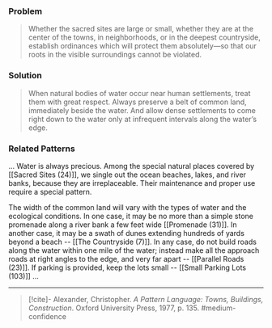 ### Problem
>Whether the sacred sites are large or small, whether they are at the center of the towns, in neighborhoods, or in the deepest countryside, establish ordinances which will protect them absolutely—so that our roots in the visible surroundings cannot be violated.

### Solution
>When natural bodies of water occur near human settlements, treat them with great respect. Always preserve a belt of common land, immediately beside the water. And allow dense settlements to come right down to the water only at infrequent intervals along the water’s edge.

### Related Patterns
... Water is always precious. Among the special natural places covered by [[Sacred Sites (24)]], we single out the ocean beaches, lakes, and river banks, because they are irreplaceable. Their maintenance and proper use require a special pattern.

The width of the common land will vary with the types of water and the ecological conditions. In one case, it may be no more than a simple stone promenade along a river bank a few feet wide [[Promenade (31)]]. In another case, it may be a swath of dunes extending hundreds of yards beyond a beach -- [[The Countryside (7)]]. In any case, do not build roads along the water within one mile of the water; instead make all the approach roads at right angles to the edge, and very far apart -- [[Parallel Roads (23)]]. If parking is provided, keep the lots small -- [[Small Parking Lots (103)]] ...

---
> [!cite]- Alexander, Christopher. _A Pattern Language: Towns, Buildings, Construction_. Oxford University Press, 1977, p. 135.
> #medium-confidence 